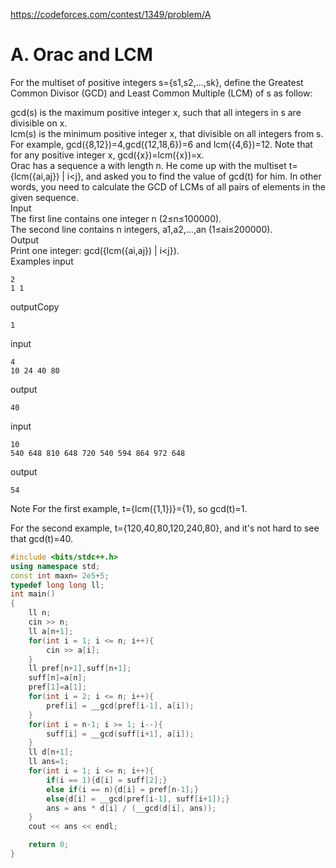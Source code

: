 https://codeforces.com/contest/1349/problem/A

# A. Orac and LCM<br>
For the multiset of positive integers s={s1,s2,…,sk}, define the Greatest Common Divisor (GCD) and Least Common Multiple (LCM) of s as follow:

gcd(s) is the maximum positive integer x, such that all integers in s are divisible on x.<br>
lcm(s) is the minimum positive integer x, that divisible on all integers from s.<br>
For example, gcd({8,12})=4,gcd({12,18,6})=6 and lcm({4,6})=12. Note that for any positive integer x, gcd({x})=lcm({x})=x.<br>
Orac has a sequence a with length n. He come up with the multiset t={lcm({ai,aj}) | i<j}, and asked you to find the value of gcd(t) for him. In other words, you need to calculate the GCD of LCMs of all pairs of elements in the given sequence.<br>
Input<br>
The first line contains one integer n (2≤n≤100000).<br>
The second line contains n integers, a1,a2,…,an (1≤ai≤200000).<br>
Output<br>
Print one integer: gcd({lcm({ai,aj}) | i<j}).<br>
Examples
input
```
2
1 1
```
outputCopy
```
1
```
input
```
4
10 24 40 80
```
output
```
40
```
input
```
10
540 648 810 648 720 540 594 864 972 648
```
output
```
54
```
Note
For the first example, t={lcm({1,1})}={1}, so gcd(t)=1.

For the second example, t={120,40,80,120,240,80}, and it's not hard to see that gcd(t)=40.



```cpp
#include <bits/stdc++.h>
using namespace std;
const int maxn= 2e5+5;
typedef long long ll;
int main()
{
    ll n;
    cin >> n;
    ll a[n+1];
    for(int i = 1; i <= n; i++){
        cin >> a[i];
    }
    ll pref[n+1],suff[n+1];
    suff[n]=a[n];
    pref[1]=a[1];
    for(int i = 2; i <= n; i++){
        pref[i] = __gcd(pref[i-1], a[i]);
    }
    for(int i = n-1; i >= 1; i--){
        suff[i] = __gcd(suff[i+1], a[i]);
    }
    ll d[n+1];
    ll ans=1;
    for(int i = 1; i <= n; i++){
        if(i == 1){d[i] = suff[2];}
        else if(i == n){d[i] = pref[n-1];}
        else{d[i] = __gcd(pref[i-1], suff[i+1]);}
        ans = ans * d[i] / (__gcd(d[i], ans));
    }
    cout << ans << endl;

    return 0;
}

```
